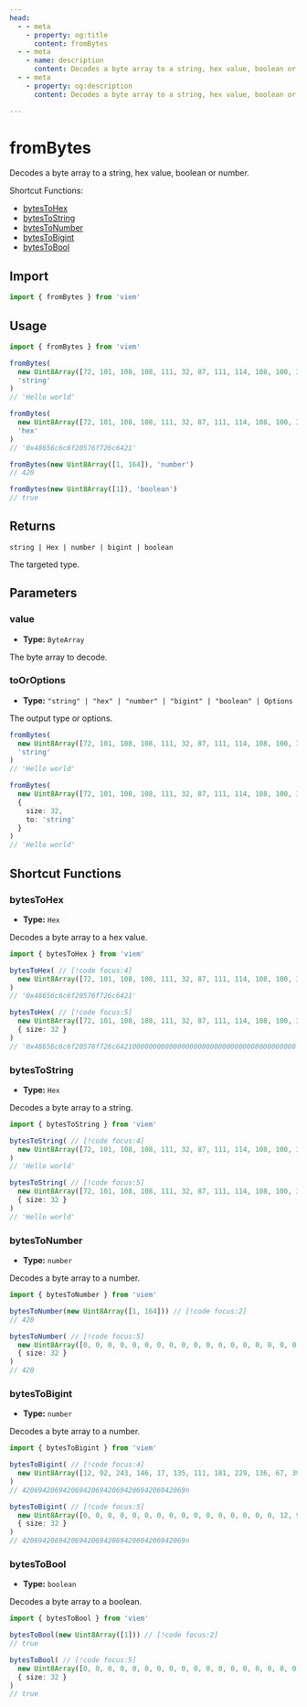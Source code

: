 ```yaml
---
head:
  - - meta
    - property: og:title
      content: fromBytes
  - - meta
    - name: description
      content: Decodes a byte array to a string, hex value, boolean or number.
  - - meta
    - property: og:description
      content: Decodes a byte array to a string, hex value, boolean or number.

---
```


# fromBytes

Decodes a byte array to a string, hex value, boolean or number.

Shortcut Functions:

- [bytesToHex](#bytestohex)
- [bytesToString](#bytestostring)
- [bytesToNumber](#bytestonumber)
- [bytesToBigint](#bytestobigint)
- [bytesToBool](#bytestobool)

## Import

```ts
import { fromBytes } from 'viem'
```

## Usage

```ts
import { fromBytes } from 'viem'

fromBytes(
  new Uint8Array([72, 101, 108, 108, 111, 32, 87, 111, 114, 108, 100, 33]), 
  'string'
)
// 'Hello world'

fromBytes(
  new Uint8Array([72, 101, 108, 108, 111, 32, 87, 111, 114, 108, 100, 33]), 
  'hex'
)
// '0x48656c6c6f20576f726c6421'

fromBytes(new Uint8Array([1, 164]), 'number')
// 420

fromBytes(new Uint8Array([1]), 'boolean')
// true
```

## Returns

`string | Hex | number | bigint | boolean`

The targeted type.

## Parameters

### value

- **Type:** `ByteArray`

The byte array to decode.

### toOrOptions

- **Type:** `"string" | "hex" | "number" | "bigint" | "boolean" | Options`

The output type or options.

```ts {3}
fromBytes(
  new Uint8Array([72, 101, 108, 108, 111, 32, 87, 111, 114, 108, 100, 33]), 
  'string' 
)
// 'Hello world'
```

```ts {3-6}
fromBytes(
  new Uint8Array([72, 101, 108, 108, 111, 32, 87, 111, 114, 108, 100, 33, 0, 0, 0, 0, 0, 0, 0, 0, 0, 0, 0, 0, 0, 0, 0, 0, 0, 0, 0, 0]), 
  {
    size: 32,
    to: 'string'
  }
)
// 'Hello world'
```

## Shortcut Functions

### bytesToHex

- **Type:** `Hex`

Decodes a byte array to a hex value.

```ts
import { bytesToHex } from 'viem'

bytesToHex( // [!code focus:4]
  new Uint8Array([72, 101, 108, 108, 111, 32, 87, 111, 114, 108, 100, 33])
)
// '0x48656c6c6f20576f726c6421'

bytesToHex( // [!code focus:5]
  new Uint8Array([72, 101, 108, 108, 111, 32, 87, 111, 114, 108, 100, 33, 0, 0, 0, 0, 0, 0, 0, 0, 0, 0, 0, 0, 0, 0, 0, 0, 0, 0, 0, 0]), 
  { size: 32 }
)
// '0x48656c6c6f20576f726c64210000000000000000000000000000000000000000'
```

### bytesToString

- **Type:** `Hex`

Decodes a byte array to a string.

```ts
import { bytesToString } from 'viem'

bytesToString( // [!code focus:4]
  new Uint8Array([72, 101, 108, 108, 111, 32, 87, 111, 114, 108, 100, 33])
)
// 'Hello world'

bytesToString( // [!code focus:5]
  new Uint8Array([72, 101, 108, 108, 111, 32, 87, 111, 114, 108, 100, 33, 0, 0, 0, 0, 0, 0, 0, 0, 0, 0, 0, 0, 0, 0, 0, 0, 0, 0, 0, 0]), 
  { size: 32 }
)
// 'Hello world'
```

### bytesToNumber

- **Type:** `number`

Decodes a byte array to a number.

```ts
import { bytesToNumber } from 'viem'

bytesToNumber(new Uint8Array([1, 164])) // [!code focus:2]
// 420

bytesToNumber( // [!code focus:5]
  new Uint8Array([0, 0, 0, 0, 0, 0, 0, 0, 0, 0, 0, 0, 0, 0, 0, 0, 0, 0, 0, 0, 0, 0, 0, 0, 0, 0, 0, 0, 0, 0, 1, 164]), 
  { size: 32 }
)
// 420
```

### bytesToBigint

- **Type:** `number`

Decodes a byte array to a number.

```ts
import { bytesToBigint } from 'viem'

bytesToBigint( // [!code focus:4]
  new Uint8Array([12, 92, 243, 146, 17, 135, 111, 181, 229, 136, 67, 39, 250, 86, 252, 11, 117])
)
// 4206942069420694206942069420694206942069n

bytesToBigint( // [!code focus:5]
  new Uint8Array([0, 0, 0, 0, 0, 0, 0, 0, 0, 0, 0, 0, 0, 0, 0, 0, 12, 92, 243, 146, 17, 135, 111, 181, 229, 136, 67, 39, 250, 86, 252, 11, 117]),
  { size: 32 }
)
// 4206942069420694206942069420694206942069n
```

### bytesToBool

- **Type:** `boolean`

Decodes a byte array to a boolean.

```ts
import { bytesToBool } from 'viem'

bytesToBool(new Uint8Array([1])) // [!code focus:2]
// true

bytesToBool( // [!code focus:5]
  new Uint8Array([0, 0, 0, 0, 0, 0, 0, 0, 0, 0, 0, 0, 0, 0, 0, 0, 0, 0, 0, 0, 0, 0, 0, 0, 0, 0, 0, 0, 0, 0, 0, 1]),
  { size: 32 }
) 
// true
```
